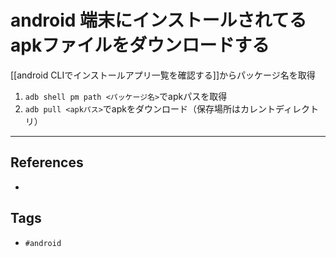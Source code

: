 # android 端末にインストールされてるapkファイルをダウンロードする
[[android CLIでインストールアプリ一覧を確認する]]からパッケージ名を取得
1. `adb shell pm path <パッケージ名>`でapkパスを取得
2. `adb pull <apkパス>`でapkをダウンロード（保存場所はカレントディレクトリ）

---
## References
- 

## Tags
- `#android` 